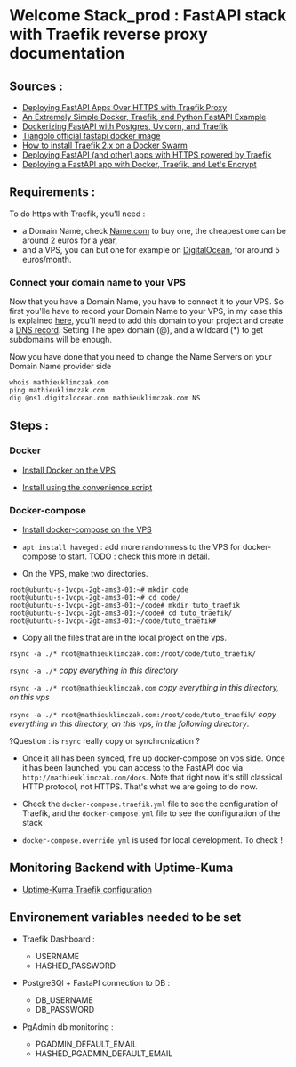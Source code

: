 # Welcome Stack_prod : FastAPI stack with Traefik reverse proxy documentation

## Sources :

* [Deploying FastAPI Apps Over HTTPS with Traefik Proxy](https://www.youtube.com/watch?v=7N5O62FjGDc)
* [An Extremely Simple Docker, Traefik, and Python FastAPI Example](https://kleiber.me/blog/2021/03/23/simple-docker-traefik-python-fastapi-example/)
* [Dockerizing FastAPI with Postgres, Uvicorn, and Traefik](https://testdriven.io/blog/fastapi-docker-traefik/)
* [Tiangolo official fastapi docker image](https://github.com/tiangolo/uvicorn-gunicorn-fastapi-docker)
* [How to install Traefik 2.x on a Docker Swarm](https://blog.creekorful.org/2019/10/how-to-install-traefik-2-docker-swarm/)
* [Deploying FastAPI (and other) apps with HTTPS powered by Traefik](https://github.com/tiangolo/blog-posts/tree/master/deploying-fastapi-apps-with-https-powered-by-traefik)
* [Deploying a FastAPI app with Docker, Traefik, and Let's Encrypt](https://www.valentinog.com/blog/traefik/)

## Requirements :
To do https with Traefik, you'll need :

* a Domain Name, check [Name.com](https://www.name.com/) to buy one, the cheapest one can be around 2 euros for a year,
* and a VPS, you can but one for example on [DigitalOcean](https://cloud.digitalocean.com), for around 5 euros/month.

### Connect your domain name to your VPS

Now that you have a Domain Name, you have to connect it to your VPS. So first you'lle have to record your Domain Name to your VPS, in my case this is explained [here](https://docs.digitalocean.com/products/networking/dns/how-to/add-domains/), you'll need to add this domain to your project and create a [DNS record](https://docs.digitalocean.com/products/networking/dns/how-to/manage-records/). Setting The apex domain (@), and a wildcard (*) to get subdomains will be enough.

Now you have done that you need to change the Name Servers on your Domain Name provider side


```shell
whois mathieuklimczak.com
ping mathieuklimczak.com
dig @ns1.digitalocean.com mathieuklimczak.com NS
```


## Steps :

### Docker

* [Install Docker on the VPS](https://docs.docker.com/engine/install/ubuntu/)

* [Install using the convenience script](https://docs.docker.com/engine/install/ubuntu/#install-using-the-convenience-script)

### Docker-compose

* [Install docker-compose on the VPS](https://docs.docker.com/compose/install/)

* `apt install haveged` : add more randomness to the VPS for docker-compose to start. TODO : check this more in detail.

* On the VPS, make two directories.

```shell
root@ubuntu-s-1vcpu-2gb-ams3-01:~# mkdir code
root@ubuntu-s-1vcpu-2gb-ams3-01:~# cd code/
root@ubuntu-s-1vcpu-2gb-ams3-01:~/code# mkdir tuto_traefik
root@ubuntu-s-1vcpu-2gb-ams3-01:~/code# cd tuto_traefik/
root@ubuntu-s-1vcpu-2gb-ams3-01:~/code/tuto_traefik#
```

* Copy all the files that are in the local project on the vps.

`rsync -a ./* root@mathieuklimczak.com:/root/code/tuto_traefik/`

`rsync -a ./*` *copy everything in this directory*

`rsync -a ./* root@mathieuklimczak.com` *copy everything in this directory, on this vps*

``rsync -a ./* root@mathieuklimczak.com:/root/code/tuto_traefik/`` *copy everything in this directory, on this vps, in the following directory*.

?Question : is `rsync` really copy or synchronization ?

* Once it all has been synced, fire up docker-compose on vps side. Once it has been launched, you can access to the FastAPI doc via `http://mathieuklimczak.com/docs`. Note that right now it's still classical HTTP protocol, not HTTPS. That's what we are going to do now.

* Check the `docker-compose.traefik.yml` file to see the configuration of Traefik, and the `docker-compose.yml` file to see the configuration of the stack

* `docker-compose.override.yml` is used for local development. To check !


## Monitoring Backend with Uptime-Kuma

* [Uptime-Kuma Traefik configuration](https://github.com/louislam/uptime-kuma/wiki/Reverse-Proxy#Traefik)

## Environement variables needed to be set

* Traefik Dashboard :
  * USERNAME
  * HASHED_PASSWORD

* PostgreSQl + FastaPI connection to DB :
  * DB_USERNAME
  * DB_PASSWORD

* PgAdmin db monitoring :
  * PGADMIN_DEFAULT_EMAIL
  * HASHED_PGADMIN_DEFAULT_EMAIL
